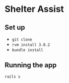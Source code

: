 # Shelter Assist

## Set up

* `git clone `
* `rvm install 3.0.2`
* `bundle install`

## Running the app

```
rails s
```
